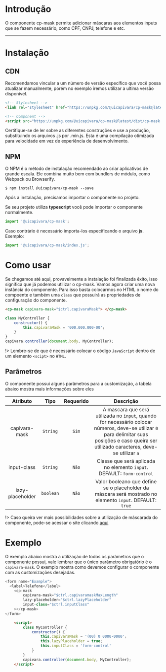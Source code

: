 # Introdução
O componente cp-mask permite adicionar máscaras aos elementos inputs que se fazem necessário, como CPF, CNPJ, telefone e etc.

------
# Instalação

## CDN
Recomendamos vincular a um número de versão específico que você possa atualizar manualmente, porém no exemplo iremos utilizar a ultima versão disponível.
```html
<!-- Stylesheet -->
<link rel="stylesheet" href="https://unpkg.com/@uicapivara/cp-mask@latest/dist/cp-mask.min.css">

<!-- Component -->
<script src="https://unpkg.com/@uicapivara/cp-mask@latest/dist/cp-mask.min.js"></script>
```
Certifique-se de ler sobre as diferentes construções e use a produção, substituindo os arquivos .js por .min.js. Esta é uma compilação otimizada para velocidade em vez de experiência de desenvolvimento.

## NPM
O NPM é o método de instalação recomendado ao criar aplicativos de grande escala. Ele combina muito bem com bundlers de módulo, como Webpack ou Browserify.

```shell
$ npm install @uicapivara/cp-mask --save
```
Após a instalação, precisamos importar o componente no projeto.

Se seu projeto utiliza **typescript** você pode importar o componente normalmente.
```javascript
import '@uicapivara/cp-mask';
```
Caso contrário é necessário importa-los especificando o arquivo **js**. Exemplo:
```javascript
import '@uicapivara/cp-mask/index.js';
```

# Como usar

Se chegamos até aqui, provavelmente a instalação foi finalizada êxito, isso significa que já podemos utilizar o cp-mask.
Vamos agora criar uma nova instância do componente. Para isso basta colocarmos no HTML o nome do compoente e também uma `class` que possuirá as propriedades de configuração do componente.

```html
<cp-mask capivara-mask="$ctrl.capivaraMask"> </cp-mask>
```

```javascript
class MyController {
    constructor() {
        this.capivaraMask = '000.000.000-00';
    }
}
capivara.controller(document.body, MyController);
```

!> Lembre-se de que é necessário colocar o código `JavaScript` dentro de um elemento `<scipt>` no `HTML`.


## Parâmetros

O componente possui alguns parâmetros para a customização, a tabela abaixo mostra mais informações sobre eles

|       Atributo       |   Tipo   | Requerido |  Descrição |
|:--------------------:|:--------:|:---------:|:----------:|
| capivara-mask        | `String`    |   `Sim`   | A mascara que será utilizada no `input`, quando for necessário colocar números, deve-se utilizar `0` para delimitar suas posições e caso queira ser utilizado caracteres, deve-se utilizar `a`  |
|      input-class     | `String` |   `Não`   | Classe que será aplicada no elemento `input`. DEFAULT: `form-control` |
| lazy-placeholder     | `boolean` |   `Não`  | Valor booleano que define se o placeholder da máscara será mostrado no elemento `input`. DEFAULT: `true` |

!> Caso queira ver mais possibilidades sobre a utilização de máscarada do componente, pode-se acessar o site clicando [aqui](https://unmanner.github.io/imaskjs/)

# Exemplo

O exemplo abaixo mostra a utilização de todos os parâmetros que o componente possui, vale lembrar que o único parâmetro obrigatório é o `capivara-mask`. O exemplo mostra como devemos configurar o componente com as customizações desejadas.

```js
<form name="Example">
  <label>Telefone</label>
    <cp-mask 
        capivara-mask="$ctrl.capivaramaskMaxLength"
        lazy-placeholder="$ctrl.lazyPlaceholder"
        input-class="$ctrl.inputClass"
    ></cp-mask>
</form>
```

```html
    <script>
        class MyController {
            constructor() {
                this.capivaraMask = '(00) 0 0000-0000';
                this.lazyPlaceholder = true;
                this.inputClass = 'form-control'
            }
        }
        capivara.controller(document.body, MyController);
    </script>
```